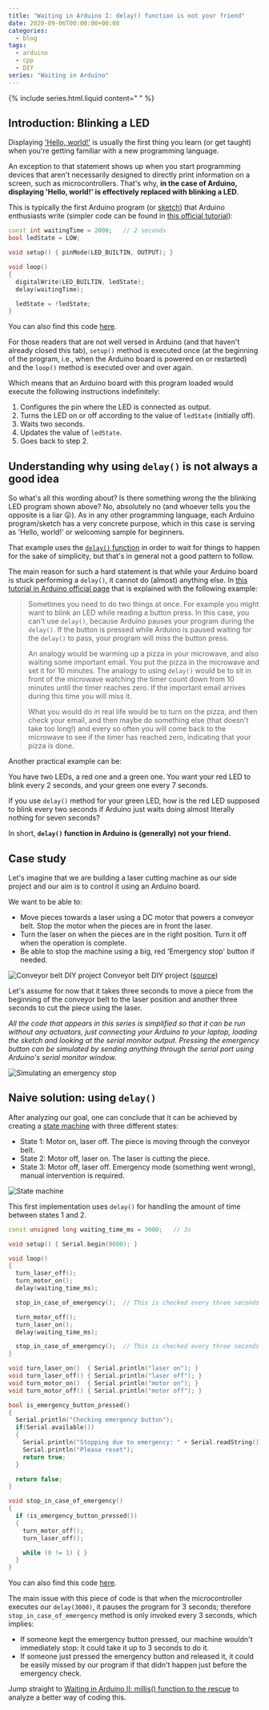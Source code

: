 ```yaml
---
title: "Waiting in Arduino I: delay() function is not your friend"
date: 2020-09-06T00:00:00+00:00
categories:
  - blog
tags:
  - arduino
  - cpp
  - DIY
series: "Waiting in Arduino"
---
```


{% include series.html.liquid content=" " %}

## Introduction: Blinking a LED

Displaying ['Hello, world!'](https://en.wikipedia.org/wiki/%22Hello,_World!%22_program) is usually the first thing you learn (or get taught) when you're getting familiar with a new programming language.

An exception to that statement shows up when you start programming devices that aren't necessarily designed to directly print information on a screen, such as microcontrollers. That's why, **in the case of Arduino, displaying 'Hello, world!' is effectively replaced with blinking a LED**.

This is typically the first Arduino program (or [sketch](https://www.arduino.cc/en/tutorial/sketch)) that Arduino enthusiasts write (simpler code can be found in [this official tutorial](https://www.arduino.cc/en/Tutorial/Blink)):

```c++
const int waitingTime = 2000;   // 2 seconds
bool ledState = LOW;

void setup() { pinMode(LED_BUILTIN, OUTPUT); }

void loop()
{
  digitalWrite(LED_BUILTIN, ledState);
  delay(waitingTime);

  ledState = !ledState;
}
```

You can also find this code [here](https://github.com/eduherminio/eduherminio.github.io/tree/master/code/waiting-in-arduino/0_blink_led/0_blink_led.ino).

For those readers that are not well versed in Arduino (and that haven't already closed this tab), `setup()` method is executed once (at the beginning of the program, i.e., when the Arduino board is powered on or restarted) and the `loop()` method is executed over and over again.

Which means that an Arduino board with this program loaded would execute the following instructions indefinitely:

1. Configures the pin where the LED is connected as output.
2. Turns the LED on or off according to the value of `ledState` (initially off).
3. Waits two seconds.
4. Updates the value of `ledState`.
5. Goes back to step 2.

## Understanding why using `delay()` is not always a good idea

So what's all this wording about? Is there something wrong the the blinking LED program shown above? No, absolutely no (and whoever tells you the opposite is a liar 😛). As in any other programming language, each Arduino program/sketch has a very concrete purpose, which in this case is serving as 'Hello, world!' or welcoming sample for beginners.

That example uses the [`delay()` function](https://www.arduino.cc/reference/en/language/functions/time/delay/) in order to wait for things to happen for the sake of simplicity, but that's in general not a good pattern to follow.

The main reason for such a hard statement is that while your Arduino board is stuck performing a `delay()`, it cannot do (almost) anything else. In [this tutorial in Arduino official page](https://www.arduino.cc/en/tutorial/BlinkWithoutDelay) that is explained with the following example:

> Sometimes you need to do two things at once. For example you might want to blink an LED while reading a button press. In this case, you can't use `delay()`, because Arduino pauses your program during the `delay()`. If the button is pressed while Arduino is paused waiting for the `delay()` to pass, your program will miss the button press.
>
> An analogy would be warming up a pizza in your microwave, and also waiting some important email. You put the pizza in the microwave and set it for 10 minutes. The analogy to using `delay()` would be to sit in front of the microwave watching the timer count down from 10 minutes until the timer reaches zero. If the important email arrives during this time you will miss it.
>
> What you would do in real life would be to turn on the pizza, and then check your email, and then maybe do something else (that doesn't take too long!) and every so often you will come back to the microwave to see if the timer has reached zero, indicating that your pizza is done.

Another practical example can be:

You have two LEDs, a red one and a green one. You want your red LED to blink every 2 seconds, and your green one every 7 seconds.

If you use `delay()` method for your green LED, how is the red LED supposed to blink every two seconds if Arduino just waits doing almost literally nothing for seven seconds?

In short, **`delay()` function in Arduino is (generally) not your friend.**

## Case study

Let's imagine that we are building a laser cutting machine as our side project and our aim is to control it using an Arduino board.

We want to be able to:

- Move pieces towards a laser using a DC motor that powers a conveyor belt. Stop the motor when the pieces are in front the laser.
- Turn the laser on when the pieces are in the right position. Turn it off when the operation is complete.
- Be able to stop the machine using a big, red 'Emergency stop' button if needed.

![Conveyor belt DIY project](/assets/images/2020-09-06-delay-function-is-not-your-friend/conveyor_belt.jpg)
Conveyor belt DIY project ([source](https://www.instructables.com/id/MODULAR-PORTABLE-CONVEYOR-BELT-SPEED-CONTROL-BY-AR/))

Let's assume for now that it takes three seconds to move a piece from the beginning of the conveyor belt to the laser position and another three seconds to cut the piece using the laser.

_All the code that appears in this series is simplified so that it can be run without any actuators, just connecting your Arduino to your laptop, loading the sketch and looking at the serial monitor output. Pressing the emergency button can be simulated by sending anything through the serial port using Arduino's serial monitor window._

![Simulating an emergency stop](/assets/images/2020-09-06-delay-function-is-not-your-friend/stop_button.png)

## Naive solution: using `delay()`

After analyzing our goal, one can conclude that it can be achieved by creating a [state machine](https://en.wikipedia.org/wiki/Finite-state_machine) with three different states:

- State 1: Motor on, laser off. The piece is moving through the conveyor belt.
- State 2: Motor off, laser on. The laser is cutting the piece.
- State 3: Motor off, laser off. Emergency mode (something went wrong), manual intervention is required.

![State machine](/assets/images/2020-09-06-delay-function-is-not-your-friend/state_machine.png)

This first implementation uses `delay()` for handling the amount of time between states 1 and 2.

```c++
const unsigned long waiting_time_ms = 3000;   // 3s

void setup() { Serial.begin(9600); }

void loop()
{
  turn_laser_off();
  turn_motor_on();
  delay(waiting_time_ms);

  stop_in_case_of_emergency();  // This is checked every three seconds

  turn_motor_off();
  turn_laser_on();
  delay(waiting_time_ms);

  stop_in_case_of_emergency();  // This is checked every three seconds
}

void turn_laser_on()  { Serial.println("laser on"); }
void turn_laser_off() { Serial.println("laser off"); }
void turn_motor_on()  { Serial.println("motor on"); }
void turn_motor_off() { Serial.println("motor off"); }

bool is_emergency_button_pressed()
{
  Serial.println("Checking emergency button");
  if(Serial.available())
  {
    Serial.println("Stopping due to emergency: " + Serial.readString());
    Serial.println("Please reset");
    return true;
  }

  return false;
}

void stop_in_case_of_emergency()
{
  if (is_emergency_button_pressed())
  {
    turn_motor_off();
    turn_laser_off();

    while (0 != 1) { }
  }
}
```

You can also find this code [here](https://github.com/eduherminio/eduherminio.github.io/tree/master/code/waiting-in-arduino/1_delay_implementation/1_delay_implementation.ino).

The main issue with this piece of code is that when the microcontroller executes our `delay(3000)`, it pauses the program for 3 seconds; therefore `stop_in_case_of_emergency` method is only invoked every 3 seconds, which implies:

- If someone kept the emergency button pressed, our machine wouldn't immediately stop: it could take it up to 3 seconds to do it.
- If someone just pressed the emergency button and released it, it could be easily missed by our program if that didn't happen just before the emergency check.

Jump straight to [Waiting in Arduino II: millis() function to the rescue](https://eduherminio.github.io/blog/millis-to-the-rescue/) to analyze a better way of coding this.
